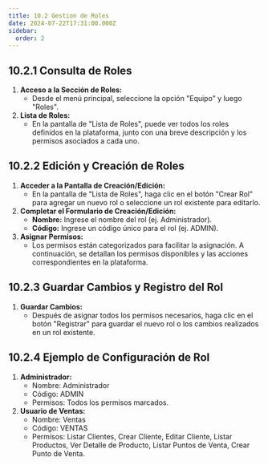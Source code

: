 ```yaml
---
title: 10.2 Gestion de Roles
date: 2024-07-22T17:31:00.000Z
sidebar:
  order: 2
---
```

## 10.2.1 Consulta de Roles

1. **Acceso a la Sección de Roles:**
    - Desde el menú principal, seleccione la opción "Equipo" y luego "Roles".
2. **Lista de Roles:**
    - En la pantalla de "Lista de Roles", puede ver todos los roles definidos en la plataforma, junto con una breve descripción y los permisos asociados a cada uno.

## 10.2.2 Edición y Creación de Roles

1. **Acceder a la Pantalla de Creación/Edición:**
    - En la pantalla de "Lista de Roles", haga clic en el botón "Crear Rol" para agregar un nuevo rol o seleccione un rol existente para editarlo.
2. **Completar el Formulario de Creación/Edición:**
    - **Nombre:** Ingrese el nombre del rol (ej. Administrador).
    - **Código:** Ingrese un código único para el rol (ej. ADMIN).
3. **Asignar Permisos:**
    - Los permisos están categorizados para facilitar la asignación. A continuación, se detallan los permisos disponibles y las acciones correspondientes en la plataforma.

## 10.2.3 Guardar Cambios y Registro del Rol

1. **Guardar Cambios:**
    - Después de asignar todos los permisos necesarios, haga clic en el botón "Registrar" para guardar el nuevo rol o los cambios realizados en un rol existente.

## 10.2.4 Ejemplo de Configuración de Rol

1. **Administrador:**
    - Nombre: Administrador
    - Código: ADMIN
    - Permisos: Todos los permisos marcados.
2. **Usuario de Ventas:**
    - Nombre: Ventas
    - Código: VENTAS
    - Permisos: Listar Clientes, Crear Cliente, Editar Cliente, Listar Productos, Ver Detalle de Producto, Listar Puntos de Venta, Crear Punto de Venta.
